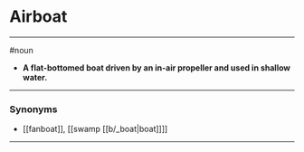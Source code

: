 # Airboat
---
#noun
- **A flat-bottomed boat driven by an in-air propeller and used in shallow water.**
---
### Synonyms
- [[fanboat]], [[swamp [[b/_boat|boat]]]]
---

